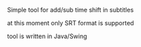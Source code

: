 Simple tool for add/sub time shift in subtitles

at this moment only SRT format is supported

tool is written in Java/Swing